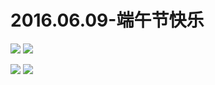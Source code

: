 # 2016.06.09-端午节快乐
![](https://bilicoverimg.github.io/2016/2016.06.09-端午节快乐.jpg)
![](https://bilicoverimg.github.io/2016/2016.06.09-端午节快乐%28平板截图%29.jpg)

![](https://bilicover2016.github.io/2016.06.09-1.jpg)
![](https://bilicover2016.github.io/2016.06.09-2.jpg)